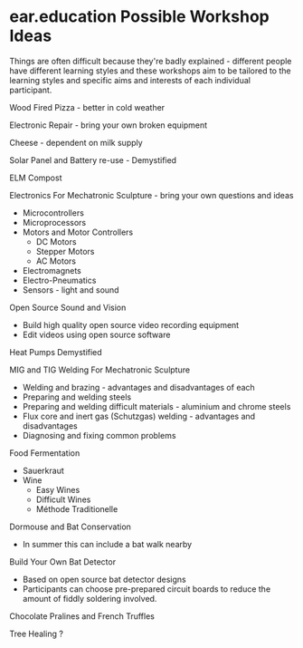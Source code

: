 # ear.education Possible Workshop Ideas

Things are often difficult because they're badly explained - different people have different learning styles and these workshops aim to be tailored to the learning styles and specific aims and interests of each individual participant.

Wood Fired Pizza - better in cold weather

Electronic Repair - bring your own broken equipment

Cheese - dependent on  milk supply

Solar Panel and Battery re-use - Demystified

ELM Compost

Electronics For Mechatronic Sculpture - bring your own questions and ideas
  - Microcontrollers
  - Microprocessors
  - Motors and Motor Controllers
    - DC Motors
    - Stepper Motors
    - AC Motors
  - Electromagnets
  - Electro-Pneumatics
  - Sensors - light and sound

Open Source Sound and Vision
  - Build high quality open source video recording equipment
  - Edit videos using open source software

Heat Pumps Demystified

MIG and TIG Welding For Mechatronic Sculpture
  - Welding and brazing - advantages and disadvantages of each
  - Preparing and welding steels
  - Preparing and welding difficult materials - aluminium and chrome steels
  - Flux core and inert gas (Schutzgas) welding - advantages and disadvantages
  - Diagnosing and fixing common problems

Food Fermentation
  - Sauerkraut
  - Wine
    - Easy Wines
    - Difficult Wines
    - Méthode Traditionelle

Dormouse and Bat Conservation
  - In summer this can include a bat walk nearby

Build Your Own Bat Detector
  - Based on open source bat detector designs
  - Participants can choose pre-prepared circuit boards to reduce the amount of fiddly soldering involved.

Chocolate Pralines and French Truffles

Tree Healing ?

